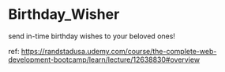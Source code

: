 # Birthday_Wisher
send in-time birthday wishes to your beloved ones! 

ref: https://randstadusa.udemy.com/course/the-complete-web-development-bootcamp/learn/lecture/12638830#overview
